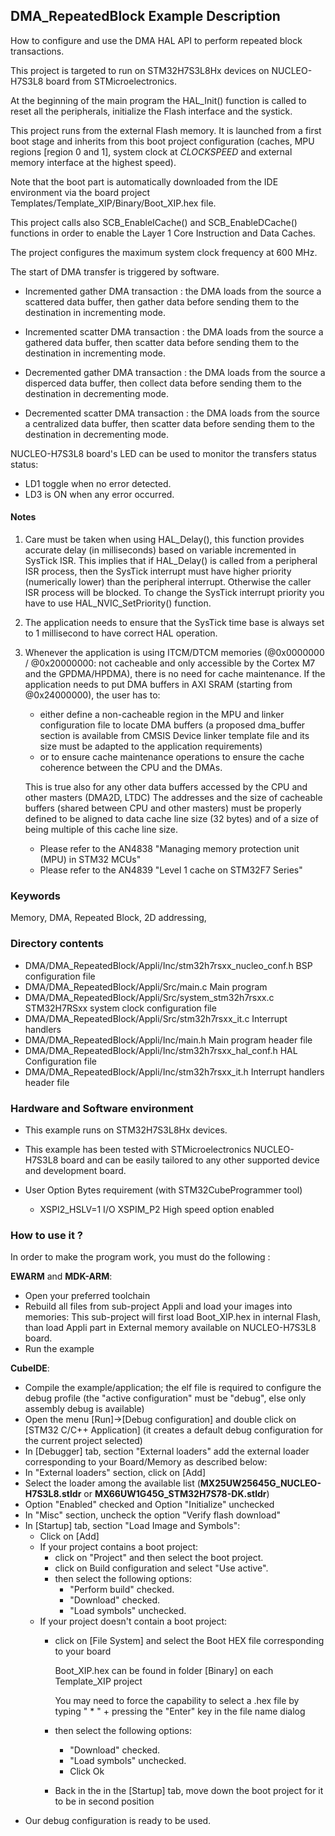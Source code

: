 ## <b>DMA_RepeatedBlock Example Description</b>

How to configure and use the DMA HAL API to perform repeated block transactions.

This project is targeted to run on STM32H7S3L8Hx devices on NUCLEO-H7S3L8 board from STMicroelectronics.

At the beginning of the main program the HAL_Init() function is called to reset
all the peripherals, initialize the Flash interface and the systick.

This project runs from the external Flash memory. It is launched from a first boot stage and inherits from this boot project
configuration (caches, MPU regions [region 0 and 1], system clock at $CLOCKSPEED$ and external memory interface at the highest speed).

Note that the boot part is automatically downloaded from the IDE environment via the board project Templates/Template_XIP/Binary/Boot_XIP.hex file.

This project calls also SCB_EnableICache() and SCB_EnableDCache() functions in order to enable
the Layer 1 Core Instruction and Data Caches.

The project configures the maximum system clock frequency at 600 MHz.

The start of DMA transfer is triggered by software.

  - Incremented gather DMA transaction : the DMA loads from the source a scattered data buffer, then
    gather data before sending them to the destination in incrementing mode.

  - Incremented scatter DMA transaction : the DMA loads from the source a gathered data buffer, then
    scatter data before sending them to the destination in incrementing mode.

  - Decremented gather DMA transaction : the DMA loads from the source a disperced data buffer, then
    collect data before sending them to the destination in decrementing mode.

  - Decremented scatter DMA transaction : the DMA loads from the source a centralized data buffer, then
    scatter data before sending them to the destination in decrementing mode.

NUCLEO-H7S3L8 board's LED can be used to monitor the transfers status status:
 - LD1 toggle when no error detected.
 - LD3 is ON when any error occurred.

#### <b>Notes</b>

  1. Care must be taken when using HAL_Delay(), this function provides accurate delay (in milliseconds)
      based on variable incremented in SysTick ISR. This implies that if HAL_Delay() is called from
      a peripheral ISR process, then the SysTick interrupt must have higher priority (numerically lower)
      than the peripheral interrupt. Otherwise the caller ISR process will be blocked.
      To change the SysTick interrupt priority you have to use HAL_NVIC_SetPriority() function.

  2. The application needs to ensure that the SysTick time base is always set to 1 millisecond
     to have correct HAL operation.

  3. Whenever the application is using ITCM/DTCM memories (@0x0000000 / @0x20000000: not cacheable and only accessible
     by the Cortex M7 and the GPDMA/HPDMA), there is no need for cache maintenance.
     If the application needs to put DMA buffers in AXI SRAM (starting from @0x24000000), the user has to:
     - either define a non-cacheable region in the MPU and linker configuration file to locate DMA buffers
       (a proposed dma_buffer section is available from CMSIS Device linker template file and its size must
       be adapted to the application requirements)
     - or to ensure cache maintenance operations to ensure the cache coherence between the CPU and the DMAs.

     This is true also for any other data buffers accessed by the CPU and other masters (DMA2D, LTDC)
     The addresses and the size of cacheable buffers (shared between CPU and other masters)
     must be properly defined to be aligned to data cache line size (32 bytes) and of a size of being multiple
     of this cache line size.
     - Please refer to the AN4838 "Managing memory protection unit (MPU) in STM32 MCUs"
     - Please refer to the AN4839 "Level 1 cache on STM32F7 Series"

### <b>Keywords</b>

Memory, DMA, Repeated Block, 2D addressing,

### <b>Directory contents</b>

  - DMA/DMA_RepeatedBlock/Appli/Inc/stm32h7rsxx_nucleo_conf.h    BSP configuration file
  - DMA/DMA_RepeatedBlock/Appli/Src/main.c                       Main program
  - DMA/DMA_RepeatedBlock/Appli/Src/system_stm32h7rsxx.c         STM32H7RSxx system clock configuration file
  - DMA/DMA_RepeatedBlock/Appli/Src/stm32h7rsxx_it.c             Interrupt handlers
  - DMA/DMA_RepeatedBlock/Appli/Inc/main.h                       Main program header file
  - DMA/DMA_RepeatedBlock/Appli/Inc/stm32h7rsxx_hal_conf.h       HAL Configuration file
  - DMA/DMA_RepeatedBlock/Appli/Inc/stm32h7rsxx_it.h             Interrupt handlers header file


### <b>Hardware and Software environment</b>

  - This example runs on STM32H7S3L8Hx devices.

  - This example has been tested with STMicroelectronics NUCLEO-H7S3L8
    board and can be easily tailored to any other supported device
    and development board.

- User Option Bytes requirement (with STM32CubeProgrammer tool)

    - XSPI2_HSLV=1     I/O XSPIM_P2 High speed option enabled

### <b>How to use it ?</b>

In order to make the program work, you must do the following :

**EWARM** and **MDK-ARM**:

 - Open your preferred toolchain
 - Rebuild all files from sub-project Appli and load your images into memories: This sub-project will first load Boot_XIP.hex in internal Flash,
   than load Appli part in External memory available on NUCLEO-H7S3L8 board.
 - Run the example

**CubeIDE**:

 - Compile the example/application; the elf file is required to configure the debug profile (the "active configuration" must be "debug", else only assembly debug is available)
 - Open the menu [Run]->[Debug configuration] and double click on  [STM32 C/C++ Application] (it creates a default debug configuration for the current project selected)
 - In [Debugger] tab, section "External  loaders" add the external loader corresponding to your Board/Memory as described below:
 - In "External loaders" section, click on [Add]
 - Select the loader among the available list (**MX25UW25645G_NUCLEO-H7S3L8.stldr** or **MX66UW1G45G_STM32H7S78-DK.stldr**)
 - Option "Enabled" checked and Option "Initialize" unchecked
 - In "Misc" section, uncheck the option "Verify flash download"
 - In [Startup] tab, section "Load Image and Symbols":
   - Click on [Add]
   - If your project contains a boot project:
     - click on "Project" and then select the boot project.
     - click on Build configuration and select "Use active".
     - then select the following options:
       - "Perform build" checked.
       - "Download" checked.
       - "Load symbols" unchecked.
   - If your project doesn't contain a boot project:
     - click on [File System] and select the Boot HEX file corresponding to your board

        Boot_XIP.hex can be found in folder [Binary] on each Template_XIP project

        You may need to force the capability to select a .hex file by typing " * " + pressing the "Enter" key in the file name dialog

     - then select the following options:
       - "Download"      checked.
       - "Load symbols" unchecked.
       - Click Ok
     - Back in the in the [Startup] tab, move down the boot project for it to be in second position
 - Our debug configuration is ready to be used.